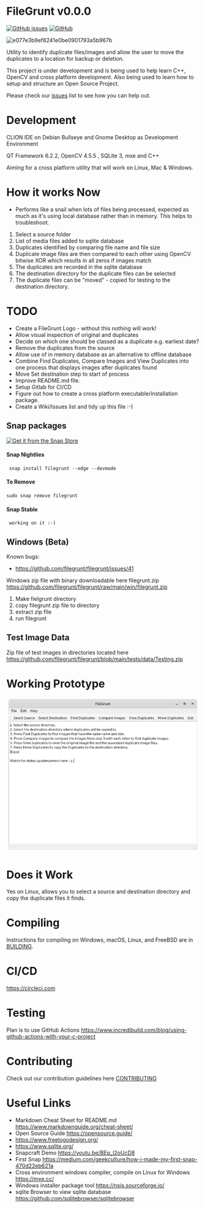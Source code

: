 # FileGrunt v0.0.0
[![GitHub issues](https://img.shields.io/github/issues/dcreedon/filegrunt)](https://github.com/dcreedon/filegrunt/issues)
[![GitHub](https://img.shields.io/github/license/dcreedon/filegrunt)](https://github.com/dcreedon/filegrunt/blob/main/LICENSE)


![e077e3b9ef8241e0be0901793a5b967b](https://user-images.githubusercontent.com/6379032/155383375-fbe860ee-1910-4f7a-992e-4572451cc676.png)


Utility to identify duplicate files/images and allow the user to move the duplicates to a location for backup or deletion.

This project is under development and is being used to help learn C++, OpenCV and cross platform development. Also being used to learn
how to setup and structure an Open Source Project.

Please check our [issues](https://github.com/filegrunt/filegrunt/issues) list to see how you can help out.

# Development
CLION IDE on Debian Bullseye and Gnome Desktop as Development Environment

QT Framework 6.2.2, OpenCV 4.5.5 , SQLite 3, mxe and C++ 

Aiming for a cross platform utility that will work on Linux, Mac & Windows.

# How it works Now

- Performs like a snail when lots of files being processed, expected as much as it's using local database rather than in memory. This helps to troubleshoot.

1. Select a source folder
2. List of media files added to sqlite database
3. Duplicates identified by comparing file name and file size
4. Duplicate image files are then compared to each other using OpenCV bitwise XOR which results in all zeros if images match
5. The duplicates are recorded in the sqlite database
6. The destination directory for the duplicate files can be selected
7. The duplicate files can be "moved" - copied for testing to the destination directory.

# TODO
- Create a FileGrunt Logo - without this nothing will work!
- Allow visual inspection of original and duplicates
- Decide on which one should be classed as a duplicate e.g. earliest date?
- Remove the duplicates from the source
- Allow use of in memory database as an alternative to offline database
- Combine Find Duplicates, Compare Images and View Duplicates into one process that displays images after duplicates found
- Move Set destination step to start of process
- Improve README.md file.
- Setup Gitlab for CI/CD 
- Figure out how to create a cross platform executable/installation package.
- Create a Wiki/Issues list and tidy up this file :-)

## Snap packages

[![Get it from the Snap Store](https://snapcraft.io/static/images/badges/en/snap-store-black.svg)](https://snapcraft.io/filegrunt)

#### Snap Nightlies

     snap install filegrunt --edge --devmode

#### To Remove

    sudo snap remove filegrunt


#### Snap Stable

     working on it :-)

## Windows (Beta)

Known bugs:
- https://github.com/filegrunt/filegrunt/issues/41

Windows zip file with binary downloadable here filegrunt.zip https://github.com/filegrunt/filegrunt/raw/main/win/filegrunt.zip

1. Make fielgrunt directory
2. copy filegrunt zip file to directory
3. extract zip file
4. run filegrunt

## Test Image Data

Zip file of test images in directories located here https://github.com/filegrunt/filegrunt/blob/main/tests/data/Testing.zip

# Working Prototype
![img.png](images/filegrunt_main.png)

# Does it Work
Yes on Linux, allows you to select a source and destination directory and copy the duplicate files it finds.

# Compiling
Instructions for compiling on Windows, macOS, Linux, and FreeBSD are in [BUILDING](BUILDING.md).

# CI/CD
https://circleci.com

# Testing
Plan is to use GitHub Actions
https://www.incredibuild.com/blog/using-github-actions-with-your-c-project

# Contributing
Check out our contribution guidelines here [CONTRIBUTING](./docs/CONTRIBUTING.md)

# Useful Links
- Markdown Cheat Sheet for README.md https://www.markdownguide.org/cheat-sheet/
- Open Source Guide https://opensource.guide/
- https://www.freelogodesign.org/
- https://www.sqlite.org/
- Snapcraft Demo https://youtu.be/BEp_l2oUcD8
- First Snap https://medium.com/geekculture/how-i-made-my-first-snap-470d22eb621a
- Cross environment windows compiler, compile on Linux for Windows https://mxe.cc/
- Windows installer package tool https://nsis.sourceforge.io/
- sqlite Browser to view sqlite database https://github.com/sqlitebrowser/sqlitebrowser 
